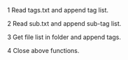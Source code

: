 1 Read tags.txt and append tag list.

2 Read sub.txt and append sub-tag list.

3 Get file list in folder and append tags.

4 Close above functions.

